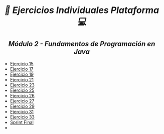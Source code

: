 **_<h1 align="center">:vulcan_salute: Ejercicios Individuales Plataforma :computer:</h1>_**
**_<h2 align="center">Módulo 2 - Fundamentos de Programación en Java</h2>_**

- [Ejercicio 15](https://github.com/KathyAlde21/ejerciciosIndividualesAppMoviles/tree/master/src/ejercicioIndividual15)
- [Ejercicio 17](https://github.com/KathyAlde21/ejerciciosIndividualesAppMoviles/tree/master/src/ejercicioIndividual17)
- [Ejercicio 19](https://github.com/KathyAlde21/ejerciciosIndividualesAppMoviles/tree/master/src/ejercicioIndividual19)
- [Ejercicio 21](https://github.com/KathyAlde21/ejerciciosIndividualesAppMoviles/tree/master/src/ejercicioIndividual21)
- [Ejercicio 23](https://github.com/KathyAlde21/ejerciciosIndividualesAppMoviles/tree/master/src/ejercicioIndividual23)
- [Ejercicio 25](https://github.com/KathyAlde21/ejerciciosIndividualesAppMoviles/tree/master/src/ejercicioIndividual25)
- [Ejercicio 26](https://github.com/KathyAlde21/ejerciciosIndividualesAppMoviles/tree/master/src/ejercicioIndividual26)
- [Ejercicio 27](https://github.com/KathyAlde21/ejerciciosIndividualesAppMoviles/tree/master/src/ejercicioIndividual27)
- [Ejercicio 29](https://github.com/KathyAlde21/ejerciciosIndividualesAppMoviles/tree/master/src/ejercicioIndividual29)
- [Ejercicio 31](https://github.com/KathyAlde21/ejerciciosIndividualesAppMoviles/tree/master/src/ejercicioIndividual31)
- [Ejercicio 33](https://github.com/KathyAlde21/ejerciciosIndividualesAppMoviles/tree/master/src/ejercicioIndividual33)
- [Sprint Final]()
- []()




